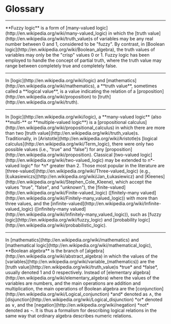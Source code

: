# Glossary
<hr/>
**Fuzzy logic** is a form of [many-valued logic](http://en.wikipedia.org/wiki/many-valued_logic) in which the [truth value](http://en.wikipedia.org/wiki/truth_value)s of variables may be any real number between 0 and 1, considered to be "fuzzy". By contrast, in [Boolean logic](http://en.wikipedia.org/wiki/Boolean_algebra), the truth values of variables may only be the "crisp" values 0 or 1. Fuzzy logic has been employed to handle the concept of partial truth, where the truth value may range between completely true and completely false.
<hr/>
In [logic](http://en.wikipedia.org/wiki/logic) and [mathematics](http://en.wikipedia.org/wiki/mathematics), a **truth value**, sometimes called a **logical value**, is a value indicating the relation of a [proposition](http://en.wikipedia.org/wiki/proposition) to [truth](http://en.wikipedia.org/wiki/truth).
<hr/>
In [logic](http://en.wikipedia.org/wiki/logic), a **many-valued logic** (also **multi-** or **multiple-valued logic**) is a [propositional calculus](http://en.wikipedia.org/wiki/propositional_calculus) in which there are more than two [truth value](http://en.wikipedia.org/wiki/truth_value)s. Traditionally, in [Aristotle](http://en.wikipedia.org/wiki/Aristotle)s [logical calculus](http://en.wikipedia.org/wiki/Term_logic), there were only two possible values (i.e., "true" and "false") for any [proposition](http://en.wikipedia.org/wiki/proposition). Classical [two-valued logic](http://en.wikipedia.org/wiki/two-valued_logic) may be extended to n*-valued logic* for *n* greater than 2. Those most popular in the literature are [three-valued](http://en.wikipedia.org/wiki/Three-valued_logic) (e.g., [Łukasiewiczs](http://en.wikipedia.org/wiki/Jan_Łukasiewicz) and [Kleenes](http://en.wikipedia.org/wiki/Stephen_Cole_Kleene), which accept the values "true", "false", and "unknown"), the [finite-valued](http://en.wikipedia.org/wiki/Finite-valued_logic) ([finitely-many valued](http://en.wikipedia.org/wiki/Finitely-many_valued_logic)) with more than three values, and the [infinite-valued](http://en.wikipedia.org/wiki/Infinite-valued_logic) ([infinitely-many valued](http://en.wikipedia.org/wiki/Infinitely-many_valued_logic)), such as [fuzzy logic](http://en.wikipedia.org/wiki/fuzzy_logic) and [probability logic](http://en.wikipedia.org/wiki/probabilistic_logic).
<hr/>
In [mathematics](http://en.wikipedia.org/wiki/mathematics) and [mathematical logic](http://en.wikipedia.org/wiki/mathematical_logic), **Boolean algebra** is the branch of [algebra](http://en.wikipedia.org/wiki/abstract_algebra) in which the values of the [variables](http://en.wikipedia.org/wiki/variable_(mathematics)) are the [truth value](http://en.wikipedia.org/wiki/truth_value)s *true* and *false*, usually denoted 1 and 0 respectively. Instead of [elementary algebra](http://en.wikipedia.org/wiki/elementary_algebra) where the values of the variables are numbers, and the main operations are addition and multiplication, the main operations of Boolean algebra are the [conjunction](http://en.wikipedia.org/wiki/Logical_conjunction) *and* denoted as ∧, the [disjunction](http://en.wikipedia.org/wiki/Logical_disjunction) *or* denoted as ∨, and the [negation](http://en.wikipedia.org/wiki/negation) *not* denoted as ¬. It is thus a formalism for describing logical relations in the same way that ordinary algebra describes numeric relations.

